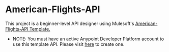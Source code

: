 # American-Flights-API
This project is a beginner-level API designer using Mulesoft's [American-Flights-API Template.](https://anypoint.mulesoft.com/exchange/68ef9520-24e9-4cf2-b2f5-620025690913/training-american-flights-api/minor/2.0/)
* NOTE: You must have an active Anypoint Developer Platform account to use this template API. Please visit [here](https://anypoint.mulesoft.com/) to create one.   

